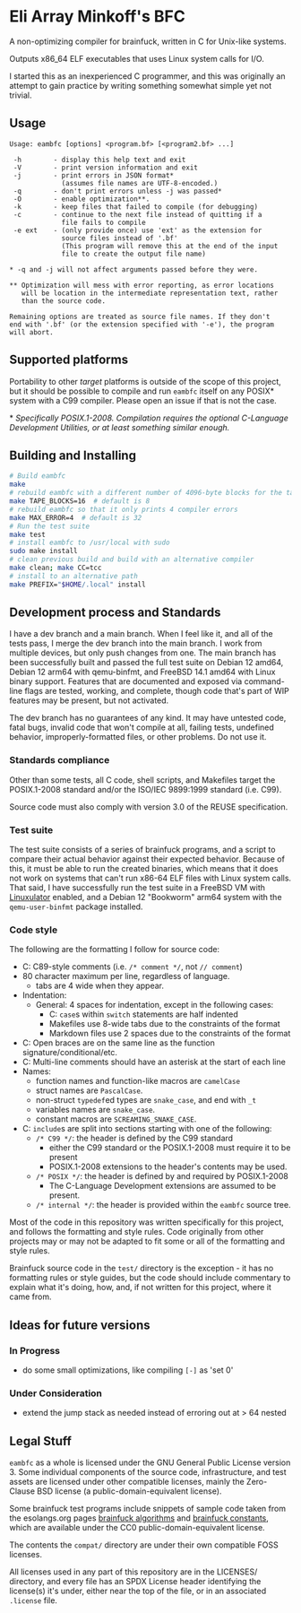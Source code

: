 <!--
SPDX-FileCopyrightText: 2024 Eli Array Minkoff

SPDX-License-Identifier: 0BSD
-->

# Eli Array Minkoff's BFC

A non-optimizing compiler for brainfuck, written in C for Unix-like systems.

Outputs x86\_64 ELF executables that uses Linux system calls for I/O.

I started this as an inexperienced C programmer, and this was originally an
attempt to gain practice by writing something somewhat simple yet not trivial.

## Usage

```
Usage: eambfc [options] <program.bf> [<program2.bf> ...]

 -h        - display this help text and exit
 -V        - print version information and exit
 -j        - print errors in JSON format*
             (assumes file names are UTF-8-encoded.)
 -q        - don't print errors unless -j was passed*
 -O        - enable optimization**.
 -k        - keep files that failed to compile (for debugging)
 -c        - continue to the next file instead of quitting if a
             file fails to compile
 -e ext    - (only provide once) use 'ext' as the extension for
             source files instead of '.bf'
             (This program will remove this at the end of the input
             file to create the output file name)

* -q and -j will not affect arguments passed before they were.

** Optimization will mess with error reporting, as error locations
   will be location in the intermediate representation text, rather
   than the source code.

Remaining options are treated as source file names. If they don't
end with '.bf' (or the extension specified with '-e'), the program
will abort.

```

## Supported platforms

Portability to other *target* platforms is outside of the scope of this project,
but it should be possible to compile and run `eambfc` itself on any POSIX\*
system with a C99 compiler. Please open an issue if that is not the case.

\* *Specifically POSIX.1-2008. Compilation requires the optional C-Language
Development Utilities, or at least something similar enough.*

## Building and Installing

```sh
# Build eambfc
make
# rebuild eambfc with a different number of 4096-byte blocks for the tape size
make TAPE_BLOCKS=16  # default is 8
# rebuild eambfc so that it only prints 4 compiler errors
make MAX_ERROR=4  # default is 32
# Run the test suite
make test
# install eambfc to /usr/local with sudo
sudo make install
# clean previous build and build with an alternative compiler
make clean; make CC=tcc
# install to an alternative path
make PREFIX="$HOME/.local" install
```

## Development process and Standards

I have a dev branch and a main branch. When I feel like it, and all of the tests
pass, I merge the dev branch into the main branch. I work from multiple devices,
but only push changes from one. The main branch has been successfully built and
passed the full test suite on Debian 12 amd64, Debian 12 arm64 with qemu-binfmt,
and FreeBSD 14.1 amd64 with Linux binary support. Features that are documented
and exposed via command-line flags are tested, working, and complete, though
code that's part of WIP features may be present, but not activated.

The dev branch has no guarantees of any kind. It may have untested code, fatal
bugs, invalid code that won't compile at all, failing tests, undefined behavior,
improperly-formatted files, or other problems. Do not use it.

### Standards compliance

Other than some tests, all C code, shell scripts, and Makefiles target the
POSIX.1-2008 standard and/or the ISO/IEC 9899:1999 standard (i.e. C99).

Source code must also comply with version 3.0 of the REUSE specification.

### Test suite

The test suite consists of a series of brainfuck programs, and a script to
compare their actual behavior against their expected behavior. Because of this,
it must be able to run the created binaries, which means that it does not work
on systems that can't run x86-64 ELF files with Linux system calls. That said, I
have successfully run the test suite in a FreeBSD VM with
[Linuxulator](https://docs.freebsd.org/en/books/handbook/linuxemu/) enabled, and
a Debian 12 "Bookworm" arm64 system with the `qemu-user-binfmt` package
installed.

### Code style

The following are the formatting I follow for source code:

* C: C89-style comments (i.e. `/* comment */`, not `// comment`)
* 80 character maximum per line, regardless of language.
  * tabs are 4 wide when they appear.
* Indentation:
  * General: 4 spaces for indentation, except in the following cases:
    * C: `case`s within `switch` statements are half indented
    * Makefiles use 8-wide tabs due to the constraints of the format
    * Markdown files use 2 spaces due to the constraints of the format
* C: Open braces are on the same line as the function signature/conditional/etc.
* C: Multi-line comments should have an asterisk at the start of each line
* Names:
  * function names and function-like macros are `camelCase`
  * struct names are `PascalCase`.
  * non-struct `typedef`ed types are `snake_case`, and end with `_t`
  * variables names are `snake_case`.
  * constant macros are `SCREAMING_SNAKE_CASE`.
* C: `include`s are split into sections starting with one of the following:
  * `/* C99 */`: the header is defined by the C99 standard
    * either the C99 standard or the POSIX.1-2008 must require it to be present
    * POSIX.1-2008 extensions to the header's contents may be used.
  * `/* POSIX */`: the header is defined by and required by POSIX.1-2008
    * The C-Language Development extensions are assumed to be present.
  * `/* internal */`: the header is provided within the `eambfc` source tree.

Most of the code in this repository was written specifically for this project,
and follows the formatting and style rules. Code originally from other projects
may or may not be adapted to fit some or all of the formatting and style rules.

Brainfuck source code in the `test/` directory is the exception - it has no
formatting rules or style guides, but the code should include commentary to
explain what it's doing, how, and, if not written for this project, where it
came from.

## Ideas for future versions

### In Progress

* do some small optimizations, like compiling `[-]` as 'set 0'

### Under Consideration

* extend the jump stack as needed instead of erroring out at > 64 nested

## Legal Stuff

`eambfc` as a whole is licensed under the GNU General Public License version 3.
Some individual components of the source code, infrastructure, and test assets
are licensed under other compatible licenses, mainly the Zero-Clause BSD license
(a public-domain-equivalent license).

Some brainfuck test programs include snippets of sample code taken from the
esolangs.org pages
[brainfuck algorithms](https://esolangs.org/wiki/Brainfuck_algorithms) and
[brainfuck constants](https://esolangs.org/wiki/Brainfuck_constants), which are
available under the CC0 public-domain-equivalent license.

The contents the `compat/` directory are under their own compatible FOSS
licenses.

All licenses used in any part of this repository are in the LICENSES/ directory,
and every file has an SPDX License header identifying the license(s) it's under,
either near the top of the file, or in an associated `.license` file.
